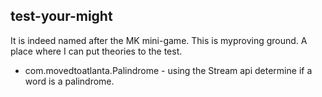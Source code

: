 ## test-your-might
It is indeed named after the MK mini-game. This is myproving ground. A place where I can put theories to the test.

* com.movedtoatlanta.Palindrome - using the Stream api determine if a word is a palindrome.